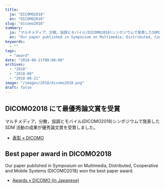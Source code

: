 ```yaml
---
title:
  ja: "DICOMO2018"
  en: "DICOMO2018"
slug: "dicomo2018"
summary:
  ja: "マルチメディア，分散，協調とモバイル(DICOMO2018)シンポジウムで発表したSDM活動の成果が優秀論文賞を受賞しました。"
  en: "Our paper published in Symposium on Multimedia, Distributed, Cooperative and Mobile Systems (DICOMO2018) won the best paper award."
keywords:
  - ""
tags:
  - "award"
date: "2018-08-21T00:00:00"
archives:
  - "2018"
  - "2018-08"
  - "2018-08-21"
image: "/images/2018/dicomo2018.png"
draft: false
---
```


<!-- 日本語記事ここから -->
<section lang="ja" v-if="$context.locale === 'ja-jp'">

# DICOMO2018 にて最優秀論文賞を受賞

マルチメディア，分散，協調とモバイル(DICOMO2018)シンポジウムで発表した SDM 活動の成果が優秀論文賞を受賞しました。

- [表彰 « DICOMO](http://dicomo.org/2018/2018/commendation/)

</section>
<!-- 日本語記事ここまで -->

<!-- English article start -->
<section lang="en" v-else>

# Best paper award in DICOMO2018

Our paper published in Symposium on Multimedia, Distributed, Cooperative and Mobile Systems (DICOMO2018) won the best paper award.

- [Awards « DICOMO (in Japanese)](http://dicomo.org/2018/2018/commendation/)

</section>
<!-- English article end -->
